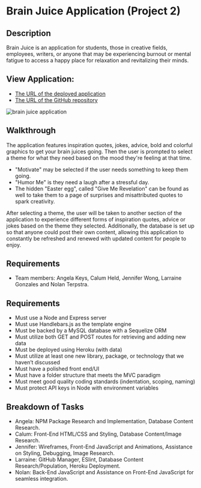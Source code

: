 # Brain Juice Application (Project 2)

## Description

Brain Juice is an application for students, those in creative fields, employees, writers, or anyone that may be experiencing burnout or mental fatigue to access a happy place for relaxation and revitalizing their minds.

## View Application:

* [The URL of the deployed application](https://brainjuicing.herokuapp.com/)
* [The URL of the GitHub repository](https://github.com/LarraineG/Project2)

<img src="./assets/brain-juice-app.png" alt="brain juice application">

## Walkthrough

The application features inspiration quotes, jokes, advice, bold and colorful graphics to get your brain juices going. Then the user is prompted to select a theme for what they need based on the mood they're feeling at that time.

* "Motivate" may be selected if the user needs something to keep them going.
* "Humor Me" is they need a laugh after a stressful day.
* The hidden "Easter egg", called "Give Me Revelation" can be found as well to take them to a page of surprises and misattributed quotes to spark creativity.

After selecting a theme, the user will be taken to another section of the application to experience different forms of inspiration quotes, advice or jokes based on the theme they selected. Additionally, the database is set up so that anyone could post their own content, allowing this application to constantly be refreshed and renewed with updated content for people to enjoy.

## Requirements

* Team members: Angela Keys, Calum Held, Jennifer Wong, Larraine Gonzales and Nolan Terpstra.

## Requirements

* Must use a Node and Express server
* Must use Handlebars.js as the template engine
* Must be backed by a MySQL database with a Sequelize ORM
* Must utilize both GET and POST routes for retrieving and adding new data
* Must be deployed using Heroku (with data)
* Must utilize at least one new library, package, or technology that we haven’t discussed
* Must have a polished front end/UI
* Must have a folder structure that meets the MVC paradigm
* Must meet good quality coding standards (indentation, scoping, naming)
* Must protect API keys in Node with environment variables

## Breakdown of Tasks

* Angela: NPM Package Research and Implementation, Database Content Research.
* Calum: Front-End HTML/CSS and Styling, Database Content/Image Research.
* Jennifer: Wireframes, Front-End JavaScript and Animations, Assistance on Styling, Debugging, Image Research.
* Larraine: GitHub Manager, ESlint, Database Content Research/Population, Heroku Deployment.
* Nolan: Back-End JavaScript and Assistance on Front-End JavaScript for seamless integration.
